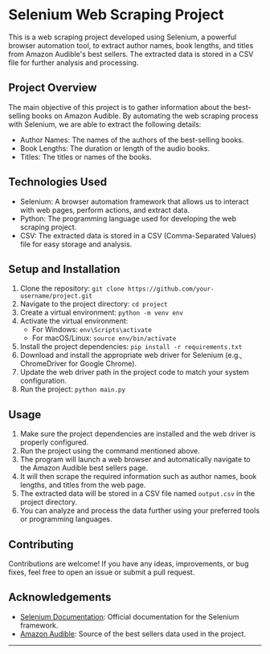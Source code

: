 # Selenium Web Scraping Project

This is a web scraping project developed using Selenium, a powerful browser automation tool, to extract author names, book lengths, and titles from Amazon Audible's best sellers. The extracted data is stored in a CSV file for further analysis and processing.

## Project Overview

The main objective of this project is to gather information about the best-selling books on Amazon Audible. By automating the web scraping process with Selenium, we are able to extract the following details:

- Author Names: The names of the authors of the best-selling books.
- Book Lengths: The duration or length of the audio books.
- Titles: The titles or names of the books.

## Technologies Used

- Selenium: A browser automation framework that allows us to interact with web pages, perform actions, and extract data.
- Python: The programming language used for developing the web scraping project.
- CSV: The extracted data is stored in a CSV (Comma-Separated Values) file for easy storage and analysis.

## Setup and Installation

1. Clone the repository: `git clone https://github.com/your-username/project.git`
2. Navigate to the project directory: `cd project`
3. Create a virtual environment: `python -m venv env`
4. Activate the virtual environment:
   - For Windows: `env\Scripts\activate`
   - For macOS/Linux: `source env/bin/activate`
5. Install the project dependencies: `pip install -r requirements.txt`
6. Download and install the appropriate web driver for Selenium (e.g., ChromeDriver for Google Chrome).
7. Update the web driver path in the project code to match your system configuration.
8. Run the project: `python main.py`

## Usage

1. Make sure the project dependencies are installed and the web driver is properly configured.
2. Run the project using the command mentioned above.
3. The program will launch a web browser and automatically navigate to the Amazon Audible best sellers page.
4. It will then scrape the required information such as author names, book lengths, and titles from the web page.
5. The extracted data will be stored in a CSV file named `output.csv` in the project directory.
6. You can analyze and process the data further using your preferred tools or programming languages.

## Contributing

Contributions are welcome! If you have any ideas, improvements, or bug fixes, feel free to open an issue or submit a pull request.

## Acknowledgements

- [Selenium Documentation](https://www.selenium.dev/documentation/): Official documentation for the Selenium framework.
- [Amazon Audible](https://www.audible.com/): Source of the best sellers data used in the project.

---
